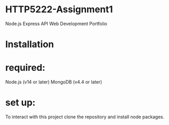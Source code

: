 # HTTP5222-Assignment1
Node.js Express API 
Web Development Portfolio


# Installation

# required: 
Node.js (v14 or later)
MongoDB (v4.4 or later)

# set up: 
To interact with this project clone the repository
and install node packages. 
